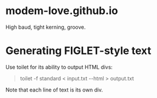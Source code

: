 # modem-love.github.io
High baud, tight kerning, groove.

# Generating FIGLET-style text

Use toilet for its ability to output HTML divs:

> toilet -f standard < input.txt --html > output.txt

Note that each line of text is its own div.

